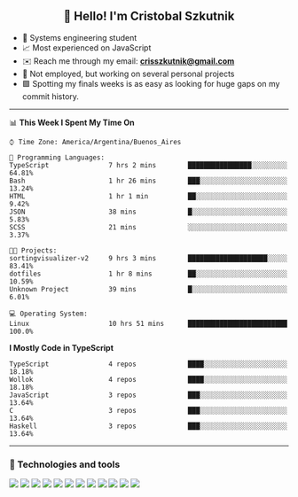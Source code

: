 <h2 align="center">👋 Hello! I'm Cristobal Szkutnik</h2>

- 📖  Systems engineering student
- 📈  Most experienced on JavaScript
- ✉️  Reach me through my email: **crisszkutnik@gmail.com**
- 🏢  Not employed, but working on several personal projects
- 🟩  Spotting my finals weeks is as easy as looking for huge gaps on my commit history.

-------

<!--START_SECTION:waka-->
📊 **This Week I Spent My Time On** 

```text
⌚︎ Time Zone: America/Argentina/Buenos_Aires

💬 Programming Languages: 
TypeScript               7 hrs 2 mins        ████████████████░░░░░░░░░   64.81% 
Bash                     1 hr 26 mins        ███░░░░░░░░░░░░░░░░░░░░░░   13.24% 
HTML                     1 hr 1 min          ██░░░░░░░░░░░░░░░░░░░░░░░   9.42% 
JSON                     38 mins             █░░░░░░░░░░░░░░░░░░░░░░░░   5.83% 
SCSS                     21 mins             ░░░░░░░░░░░░░░░░░░░░░░░░░   3.37%

🐱‍💻 Projects: 
sortingvisualizer-v2     9 hrs 3 mins        ████████████████████░░░░░   83.41% 
dotfiles                 1 hr 8 mins         ██░░░░░░░░░░░░░░░░░░░░░░░   10.59% 
Unknown Project          39 mins             █░░░░░░░░░░░░░░░░░░░░░░░░   6.01%

💻 Operating System: 
Linux                    10 hrs 51 mins      █████████████████████████   100.0%

```

**I Mostly Code in TypeScript** 

```text
TypeScript               4 repos             ████░░░░░░░░░░░░░░░░░░░░░   18.18% 
Wollok                   4 repos             ████░░░░░░░░░░░░░░░░░░░░░   18.18% 
JavaScript               3 repos             ███░░░░░░░░░░░░░░░░░░░░░░   13.64% 
C                        3 repos             ███░░░░░░░░░░░░░░░░░░░░░░   13.64% 
Haskell                  3 repos             ███░░░░░░░░░░░░░░░░░░░░░░   13.64%

```



<!--END_SECTION:waka-->

-------

### 🔧 Technologies and tools
<div>
  <img src="https://img.shields.io/badge/node.js%20-%2343853D.svg?&style=for-the-badge&logo=node.js&logoColor=white"/>
  <img src="https://img.shields.io/badge/javascript%20-%23323330.svg?&style=for-the-badge&logo=javascript&logoColor=%23F7DF1E"/>
  <img src="https://img.shields.io/badge/typescript%20-%23007ACC.svg?&style=for-the-badge&logo=typescript&logoColor=white"/>
  <img src="https://img.shields.io/badge/html5%20-%23E34F26.svg?&style=for-the-badge&logo=html5&logoColor=white"/>
  <img src="https://img.shields.io/badge/css3%20-%231572B6.svg?&style=for-the-badge&logo=css3&logoColor=white"/>
  <img src="https://img.shields.io/badge/c%20-%2300599C.svg?&style=for-the-badge&logo=c&logoColor=white"/>
  <img src="https://img.shields.io/badge/react%20-%2320232a.svg?&style=for-the-badge&logo=react&logoColor=%2361DAFB"/>
  <img src="https://img.shields.io/badge/express.js%20-%23404d59.svg?&style=for-the-badge"/>
  <img src="https://img.shields.io/badge/bootstrap%20-%23563D7C.svg?&style=for-the-badge&logo=bootstrap&logoColor=white"/>
  <img src="https://img.shields.io/badge/git%20-%23F05033.svg?&style=for-the-badge&logo=git&logoColor=white"/>
  <img src="https://img.shields.io/badge/heroku%20-%23430098.svg?&style=for-the-badge&logo=heroku&logoColor=white"/>
  <img src ="https://img.shields.io/badge/MongoDB-%234ea94b.svg?&style=for-the-badge&logo=mongodb&logoColor=white"/>
 </div>

